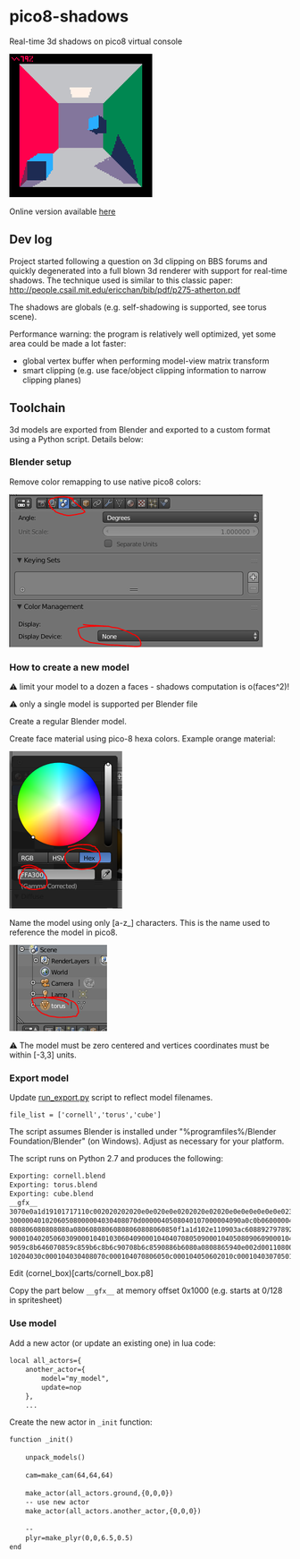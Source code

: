 # pico8-shadows
Real-time 3d shadows on pico8 virtual console

![loop](pics/cornell_box_0.gif)

Online version available [here](https://www.lexaloffle.com/bbs/?tid=32879)

## Dev log
Project started following a question on 3d clipping on BBS forums and quickly degenerated into a full blown 3d renderer with support for real-time shadows.
The technique used is similar to this classic paper: http://people.csail.mit.edu/ericchan/bib/pdf/p275-atherton.pdf

The shadows are globals (e.g. self-shadowing is supported, see torus scene).

Performance warning: the program is relatively well optimized, yet some area could be made a lot faster:
* global vertex buffer when performing model-view matrix transform
* smart clipping (e.g. use face/object clipping information to narrow clipping planes)

## Toolchain
3d models are exported from Blender and exported to a custom format using a Python script. Details below:

### Blender setup

Remove color remapping to use native pico8 colors:

![no_device](pics/no_colors.PNG)

### How to create a new model
:warning: limit your model to a dozen a faces - shadows computation is o(faces^2)!

:warning: only a single model is supported per Blender file

Create a regular Blender model.

Create face material using pico-8 hexa colors. Example orange material:

![orange_mat](pics/orange_color.PNG)

Name the model using only [a-z_] characters. This is the name used to reference the model in pico8.

![model_name](pics/model_name.PNG)

:warning: The model must be zero centered and vertices coordinates must be within [-3,3] units.

### Export model

Update  [run_export.py](models/run_export.py]) script to reflect model filenames.
````
file_list = ['cornell','torus','cube']
````

The script assumes Blender is installed under "%programfiles%/Blender Foundation/Blender" (on Windows). Adjust as necessary for your platform.

The script runs on Python 2.7 and produces the following:

````
Exporting: cornell.blend
Exporting: torus.blend
Exporting: cube.blend
__gfx__
3070e0a1d19101717110c002020202020e0e020e0e0202020e02020e0e0e0e0e0e0e02360e36360ed9d90e36d90ed9906000004010403020600000405090b080
30000040102060508000004030408070d0000040508040107000004090a0c0b06000004070c0a0606000004060a090506000004080b0c07090080a080806080a
080806080808080a08060808060808060808060850f1a1d102e110903ac608892797892778088a0808c99708c978d5c608862797862778909000104010405020
90001040205060309000104010306040900010404070805090001040508090609000104060907040900010407010208090001040802030909000104090301070
9059c8b646070859c859b6c8b6c90708b6c8590886b6080a0808865940e002d001108007070707090707070907090909070709090709070909090960c0001040
10204030c000104030408070c000104070806050c000104050602010c000104030705010c0001040804020606006080808080a0a0808080806080608080a08
````

Edit (cornel_box)[carts/cornell_box.p8]

Copy the part below ````__gfx__```` at memory offset 0x1000 (e.g. starts at 0/128 in spritesheet)

### Use model

Add a new actor (or update an existing one) in lua code:

````
local all_actors={	
	another_actor={
		model="my_model",
		update=nop
	},
    ...
````

Create the new actor in ````_init```` function:

````
function _init()

	unpack_models()

	cam=make_cam(64,64,64)

	make_actor(all_actors.ground,{0,0,0})
	-- use new actor
    make_actor(all_actors.another_actor,{0,0,0})

	--
	plyr=make_plyr(0,0,6.5,0.5)		
end
````





